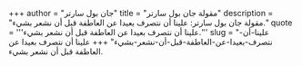 +++
author = "جان بول سارتر"
title = "مقولة جان بول سارتر"
description = "مقولة جان بول سارتر: علينا أن نتصرف بعيدا عن العاطفة قبل أن نشعر بشيء."
quote = '''علينا أن نتصرف بعيدا عن العاطفة قبل أن نشعر بشيء.'''
slug = "علينا-أن-نتصرف-بعيدا-عن-العاطفة-قبل-أن-نشعر-بشيء"
+++
علينا أن نتصرف بعيدا عن العاطفة قبل أن نشعر بشيء.
